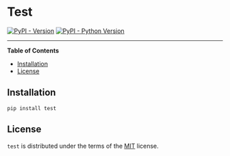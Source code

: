 # Test

[![PyPI - Version](https://img.shields.io/pypi/v/test.svg)](https://pypi.org/project/test)
[![PyPI - Python Version](https://img.shields.io/pypi/pyversions/test.svg)](https://pypi.org/project/test)

-----

**Table of Contents**

- [Installation](#installation)
- [License](#license)

## Installation

```console
pip install test
```

## License

`test` is distributed under the terms of the [MIT](https://spdx.org/licenses/MIT.html) license.

